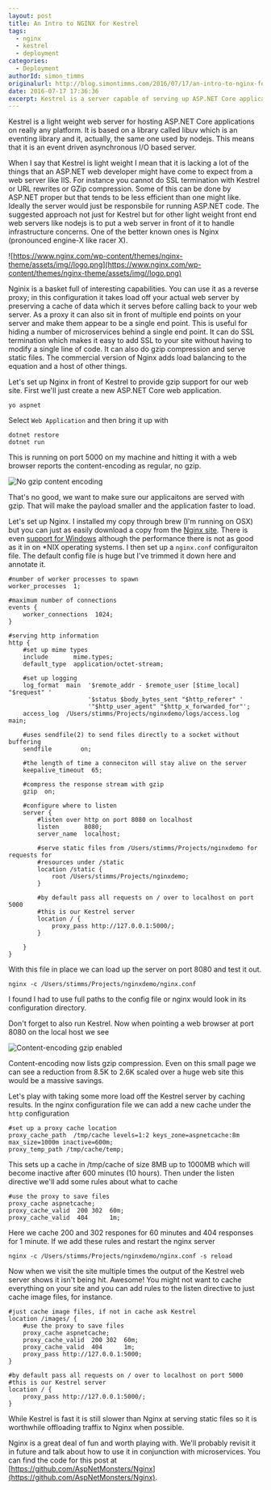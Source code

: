 ```yaml
---
layout: post
title: An Intro to NGINX for Kestrel
tags:
  - nginx
  - kestrel
  - deployment
categories:
  - Deployment   
authorId: simon_timms
originalurl: http://blog.simontimms.com/2016/07/17/an-intro-to-nginx-for-kestrel/
date: 2016-07-17 17:36:36
excerpt: Kestrel is a server capable of serving up ASP.NET Core applications on any platform but in production you need to run it behind another server.
---
```


Kestrel is a light weight web server for hosting ASP.NET Core applications on really any platform. It is based on a library called libuv which is an eventing library and it, actually, the same one used by nodejs. This means that it is an event driven asynchronous I/O based server. 

When I say that Kestrel is light weight I mean that it is lacking a lot of the things that an ASP.NET web developer might have come to expect from a web server like IIS. For instance you cannot do SSL termination with Kestrel or URL rewrites or GZip compression. Some of this can be done by ASP.NET proper but that tends to be less efficient than one might like. Ideally the server would just be responsbile for running ASP.NET code.  The suggested approach not just for Kestrel but for other light weight front end web servers like nodejs is to put a web server in front of it to handle infrastructure concerns. One of the better known ones is Nginx (pronounced engine-X like racer X).

![https://www.nginx.com/wp-content/themes/nginx-theme/assets/img//logo.png](https://www.nginx.com/wp-content/themes/nginx-theme/assets/img//logo.png)

Nginix is a basket full of interesting capabilities. You can use it as a reverse proxy; in this configuration it takes load off your actual web server by preserving a cache of data which it serves before calling back to your web server. As a proxy it can also sit in front of multiple end points on your server and make them appear to be a single end point. This is useful for hiding a number of microservices behind a single end point. It can do SSL termination which makes it easy to add SSL to your site without having to modify a single line of code. It can also do gzip compression and serve static files. The commercial version of Nginx adds load balancing to the equation and a host of other things. 

Let's set up Nginx in front of Kestrel to provide gzip support for our web site. First we'll just create a new ASP.NET Core web application. 

```
yo aspnet
```
Select `Web Application` and then bring it up with 

```
dotnet restore
dotnet run
```

This is running on port 5000 on my machine and hitting it with a web browser reports the content-encoding as regular, no gzip.

![No gzip content encoding](http://i.imgur.com/3NvYQ0w.jpg)

That's no good, we want to make sure our applicaitons are served with gzip. That will make the payload smaller and the application faster to load. 

Let's set up Nginx. I installed my copy through brew (I'm running on OSX) but you can just as easily download a copy from the [Nginx site](http://i.imgur.com/3NvYQ0w.jpg). There is even [support for Windows](http://nginx.org/en/download.html) although the performance there is not as good as it in on *NIX operating systems. I then set up a `nginx.conf` configuraiton file. The default config file is huge but I've trimmed it down here and annotate it.

```
#number of worker processes to spawn
worker_processes  1;

#maximum number of connections
events {
    worker_connections  1024;
}

#serving http information
http {
    #set up mime types
    include       mime.types;
    default_type  application/octet-stream;

    #set up logging
    log_format  main  '$remote_addr - $remote_user [$time_local] "$request" '
                      '$status $body_bytes_sent "$http_referer" '
                      '"$http_user_agent" "$http_x_forwarded_for"';
    access_log  /Users/stimms/Projects/nginxdemo/logs/access.log  main;

    #uses sendfile(2) to send files directly to a socket without buffering
    sendfile        on;

    #the length of time a conneciton will stay alive on the server
    keepalive_timeout  65;

    #compress the response stream with gzip
    gzip  on;

    #configure where to listen
    server {
        #listen over http on port 8080 on localhost
        listen       8080;
        server_name  localhost;

        #serve static files from /Users/stimms/Projects/nginxdemo for requests for
        #resources under /static
        location /static {
            root /Users/stimms/Projects/nginxdemo;
        }

        #by default pass all requests on / over to localhost on port 5000
        #this is our Kestrel server
        location / {
            proxy_pass http://127.0.0.1:5000/;
        }

    }
}
```
With this file in place we can load up the server on port 8080 and test it out. 

`nginx -c /Users/stimms/Projects/nginxdemo/nginx.conf`

I found I had to use full paths to the config file or nginx would look in its configuration directory.

Don't forget to also run Kestrel. Now when pointing a web browser at port 8080 on the local host we see

![Content-encoding gzip enabled](http://i.imgur.com/diRLFrA.jpg)

Content-encoding now lists gzip compression. Even on this small page we can see a reduction from 8.5K to 2.6K scaled over a huge web site this would be a massive savings. 

Let's play with taking some more load off the Kestrel server by caching results. In the nginx configuration file we can add a new cache under the `http` configuration

```
#set up a proxy cache location
proxy_cache_path  /tmp/cache levels=1:2 keys_zone=aspnetcache:8m max_size=1000m inactive=600m;  
proxy_temp_path /tmp/cache/temp; 
```

This sets up a cache in /tmp/cache of size 8MB up to 1000MB which will become inactive after 600 minutes (10 hours). Then under the listen directive we'll add some rules about what to cache

```
#use the proxy to save files
proxy_cache aspnetcache;
proxy_cache_valid  200 302  60m;
proxy_cache_valid  404      1m;
```

Here we cache 200 and 302 respones for 60 minutes and 404 responses for 1 minute. If we add these rules and restart the nginx server

```
nginx -c /Users/stimms/Projects/nginxdemo/nginx.conf -s reload
```

Now when we visit the site multiple times the output of the Kestrel web server shows it isn't being hit. Awesome! You might not want to cache everything on your site and you can add rules to the listen directive to just cache image files, for instance. 

```
#just cache image files, if not in cache ask Kestrel
location /images/ {
    #use the proxy to save files
    proxy_cache aspnetcache;
    proxy_cache_valid  200 302  60m;
    proxy_cache_valid  404      1m;
    proxy_pass http://127.0.0.1:5000;
}

#by default pass all requests on / over to localhost on port 5000
#this is our Kestrel server
location / {
    proxy_pass http://127.0.0.1:5000/;
}
```

While Kestrel is fast it is still slower than Nginx at serving static files so it is worthwhile offloading traffix to Nginx when possible. 

Nginx is a great deal of fun and worth playing with. We'll probably revisit it in future and talk about how to use it in conjunction with microservices. You can find the code for this post at [https://github.com/AspNetMonsters/Nginx](https://github.com/AspNetMonsters/Nginx).